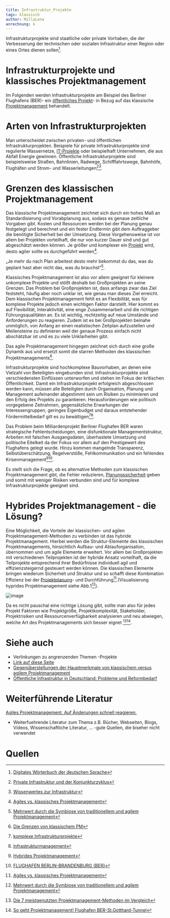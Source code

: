 ```yaml
---
title: Infrastruktur_Projekte
tags: klassisch
author: MillaLena
anrechnung: k 
---
```


Infrastrukturprojekte sind staatliche oder private Vorhaben, die der Verbesserung der technischen oder sozialen Infrastruktur einer Region oder eines Ortes dienen sollen[^1].

# Infrastrukturprojekte und klassisches Projektmanagement

Im Folgenden werden Infrastrukturprojekte am Beispiel des Berliner Flughafens (BER)- ein [öffentliches Projekt](https://github.com/ManagingProjectsSuccessfully/ManagingProjectsSuccessfully.github.io/blob/main/kb/Oeffentliche_Projekte.md)- in Bezug auf das klassische [Projektmanagement](https://github.com/ManagingProjectsSuccessfully/ManagingProjectsSuccessfully.github.io/blob/main/kb/Projektmanagement.md) behandelt.

# Arten von Infrastrukturprojekten

Man unterscheidet zwischen privaten- und öffentlichen Infrastrukturprojekten. Beispiele für private Infrastrukturprojekte sind regulierte Wassernetze, [IT-Projekte](https://github.com/ManagingProjectsSuccessfully/ManagingProjectsSuccessfully.github.io/blob/main/kb/IT-Projekte.md) oder beispielhaft Unternehmen, die aus Abfall Energie gewinnen. Öffentliche Infrastrukturprojekte sind beispielsweise Straßen, Bahnlinien, Radwege, Schifffahrtswege, Bahnhöfe, Flughäfen und Strom- und Wasserleitungen[^2][^3]. 

# Grenzen des klassischen Projektmanagement

Das klassische Projektmanagement zeichnet sich durch ein hohes Maß an Standardisierung und Vorabplanung aus, sodass es genaue zeitliche Vorgaben gibt. Kosten und Ressourcen werden bei der Planung genau festgelegt und berechnet und ein fester Endtermin gibt dem Auftraggeber die benötigte Sicherheit bei der Umsetzung. Diese Vorgehensweise ist vor allem bei Projekten vorteilhaft, die nur von kurzer Dauer sind und gut abgeschätzt werden können. Je größer und komplexer ein [Projekt](https://github.com/ManagingProjectsSuccessfully/ManagingProjectsSuccessfully.github.io/blob/main/kb/Projekt.md) wird, desto agiler sollte es durchgeführt werden[^4].

„Je mehr du nach Plan arbeitest desto mehr bekommst du das, was du geplant hast aber nicht das, was du brauchst“[^5].

Klassisches Projektmanagement ist also vor allem geeignet für kleinere unkomplexe Projekte und stößt deshalb bei Großprojekten an seine Grenzen. Das Problem bei Großprojekten ist, dass anfangs zwar das Ziel feststeht, häufig aber noch unklar ist, wie genau man dieses Ziel erreicht. Dem klassischen Projektmanagement fehlt es an Flexibilität, was für komplexe Projekte jedoch einen wichtigen Faktor darstellt. Hier kommt es auf Flexibilität, Interaktivität, eine enge Zusammenarbeit und die richtigen Führungsqualitäten an. Es ist wichtig, rechtzeitig auf neue Umstände und Anforderungen zu reagieren. Zudem ist es bei Großprojekten beinahe unmöglich, von Anfang an einen realistischen Zeitplan aufzustellen und Meilensteine zu definieren weil der genaue Prozess einfach nicht abschätzbar ist und es zu viele Unklarheiten gibt. 

Das agile Projektmanagement hingegen zeichnet sich durch eine große Dynamik aus und ersetzt somit die starren Methoden des klassischen Projektmanagements[^6].

Infrastrukturprojekte sind hochkomplexe Bauvorhaben, an denen eine Vielzahl von Beteiligten eingebunden sind. Infrastrukturprojekte sind verschiedensten Einflüssen unterworfen und stehen im Fokus der kritischen Öffentlichkeit. Damit ein Infrastrukturprojekt erfolgreich abgeschlossen werden kann, müssen alle Beteiligten durch Organisation, Planung und Management aufeinander abgestimmt sein um Risiken zu minimieren und den Erfolg des Projekts zu garantieren. Herausforderungen wie politisch vorgegebene Zeitrahmen, gegensätzliche Erwartungen der Interessengruppen, geringes Eigenbudget und daraus entstehender Fördermittelbedarf gilt es zu bewältigen[^7][^8].

Das Problem beim Milliardenprojekt Berliner Flughafen BER waren strategische Fehlentscheidungen, eine disfunktionale Managementstruktur, Arbeiten mit falschen Ausgangsdaten, überhastete Umsetzung und politische Eitelkeit da der Fokus vor allem auf den Prestigewert des Flughafens gelegt wurde. Hinzu kommen mangelnde Transparenz, Selbstüberschätzung, Regelverstöße, Fehlkommunikation und ein fehlendes Krisenmanagement[^9][^10].

Es stellt sich die Frage, ob es alternative Methoden zum klassischen Projektmanagement gibt, die Fehler reduzieren, [Planungssicherheit](https://github.com/ManagingProjectsSuccessfully/ManagingProjectsSuccessfully.github.io/blob/main/kb/Planungssicherheit.md) geben und somit mit weniger Risiken verbunden sind und für komplexe Infrastrukturprojekte geeignet sind. 

# Hybrides Projektmanagement - die Lösung?

Eine Möglichkeit, die Vorteile der klassischen- und agilen Projektmanagement-Methoden zu verbinden ist das hybride Projektmanagement. Hierbei werden die Struktur-Elemente des klassischen Projektmanagements, hinsichtlich Aufbau- und Ablauforganisation, übernommen und um agile Elemente erweitert. Vor allem bei Großprojekten mit verschiedenen Teilprojekten ist der hybride Ansatz vorteilhaft, da die Teilprojekte entsprechend ihrer Bedürfnisse individuell agil und effizienzsteigernd gesteuert werden können. Die klassischen Elemente bringen wiederum Sicherheit und Struktur und so schafft diese Kombination Effizienz bei der [Projektplanung](https://github.com/ManagingProjectsSuccessfully/ManagingProjectsSuccessfully.github.io/blob/main/kb/Projektplanung.md)- und Durchführung[^4].(Visualisierung hyprides Projektmanagement siehe Abb.1[^11]).

![image](https://github.com/MillaLena/ManagingProjectsSuccessfully.github.io/blob/main/kb/Infrastruktur_Projekte/Grafik_HybridesPM.png)

Da es nicht pauschal eine richtige Lösung gibt, sollte man also für jedes Projekt Faktoren wie Projektgröße, Projektkomplexität, Stakeholder, Projektrisiken und Ressourcenverfügbarkeit analysieren und neu abwiegen, welche Art des Projektmanagements sich besser eignet [^12][^13].


# Siehe auch

* Verlinkungen zu angrenzenden Themen -Projekte
* [Link auf diese Seite](Infrastruktur_Projekte.md)
* [Gegenüberstellungen der Hauptmerkmale von klassischem versus agilem Projektmanagement](https://link.springer.com/article/10.1007/s11612-021-00563-z/tables/1)
* [Öffentliche Infrastruktur in Deutschland: Probleme und Reformbedarf](https://www.bmwi.de/Redaktion/DE/Publikationen/Ministerium/Veroeffentlichung-Wissenschaftlicher-Beirat/gutachten-oeffentliche-infrastruktur-in-deutschland.pdf?__blob=publicationFile&v=12)

# Weiterführende Literatur

[Agiles Projektmanagement. Auf Änderungen schnell reagieren.](https://www.microtool.de/wissen-online/was-ist-agiles-projektmanagement/)

* Weiterfuehrende Literatur zum Thema z.B. Bücher, Webseiten, Blogs, Videos, Wissenschaftliche Literatur, ... -gute Quellen, die biseher nicht verwendet

# Quellen

[^1]: [Digitales Wörterbuch der deutschen Sprache](https://www.dwds.de/wb/Infrastrukturprojekt)
[^2]: [Private Infrastruktur und der Konjunkturzyklus](https://www.dws.com/de-de/insights/cio-view/cio-view-quarterly/q3-2019/private-infrastruktur/)
[^3]: [Wissenwertes zur Infrastruktur](https://www.boell.de/de/2019/12/16/wissenwertes-zur-infrastruktur)
[^4]: [Agiles vs. klassisches Projektmanagement](https://www.roth-institut.de/roth-wissens-journal/wissen-führung/agiles-vs-klassisches-projektmanagement/)
[^5]: [Mehrwert durch die Symbiose von traditionellem und agilem Projektmanagement](https://rpma.de/mehrwert-durch-die-symbiose-von-traditionellem-und-agilem-projektmanagement/)
[^6]: [Die Grenzen von klassischem PM](https://www.ottmann.de/de/blog/!/show/104/die-grenzen-von-klassischem-pm/)
[^7]: [komplexe Infrastrukturprojekte](https://arndt-idc.com/komplexe-infrastrukturprojekte/)
[^8]: [Infrastrukturmanagement](https://www.nps-pm.de/wp-content/uploads/2016/12/nps_2574_faltblatt_infra_WEB.pdf)
[^9]: [Hybrides Projektmanagement](https://link.springer.com/article/10.1007/s11612-021-00563-z)
[^10]: [FLUGHAFEN BERLIN-BRANDENBURG (BER)](http://projekt-manager.eu/projektmanagement-BER.html)
[^11]: [Mehrwert durch die Symbiose von traditionellem und agilem Projektmanagement](https://rpma.de/mehrwert-durch-die-symbiose-von-traditionellem-und-agilem-projektmanagement/)
[^12]: [Die 7 meistgenutzten Projektmanagement-Methoden im Vergleich](https://zenkit.com/de/blog/7-meistgenutzte-projektmanagement-methoden-im-vergleich/)
[^13]: [So geht Projektmanagement! Flughafen BER-St.Gotthard-Tunnel](https://www.berlinerteam.de/magazin/so-geht-projektmanagement-flughafen-ber-st-gotthard-tunnel/)
